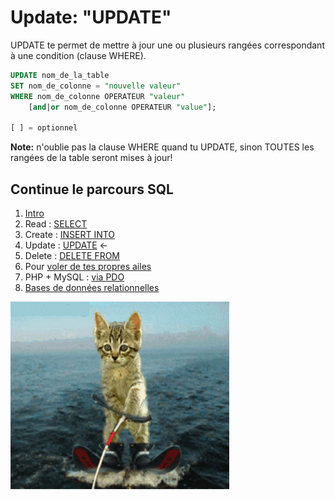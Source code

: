 # Update: "UPDATE"

UPDATE te permet de mettre à jour une ou plusieurs rangées correspondant à une condition (clause WHERE).

```sql
UPDATE nom_de_la_table
SET nom_de_colonne = "nouvelle valeur"
WHERE nom_de_colonne OPERATEUR "valeur"
	[and|or nom_de_colonne OPERATEUR "value"];

[ ] = optionnel

```

**Note:** n'oublie pas la clause WHERE quand tu UPDATE, sinon TOUTES les rangées de la table seront mises à jour!




## Continue le parcours SQL
1. [Intro](./intro.md)     
1. Read : [SELECT](./1.select.md)  
1. Create : [INSERT INTO](./2.insert.md)  
1. Update : [UPDATE](./3.update.md)    ←
1. Delete : [DELETE FROM](./4.delete.md)
1. Pour [voler de tes propres ailes](./5.moveon.md)
1. PHP + MySQL  : [via PDO](./6.pdo.md)
1. [Bases de données relationnelles](./7.relational-db.md)

![](./assets/dancingcat3.gif)

